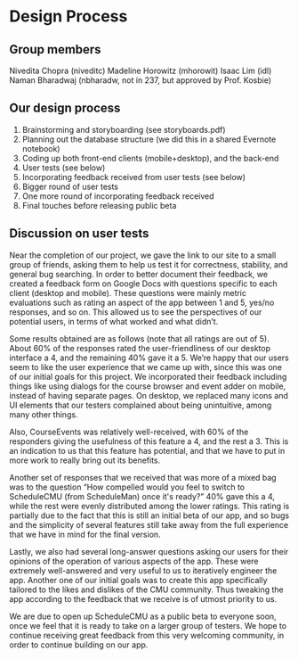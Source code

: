 Design Process
=============

Group members
--------------
Nivedita Chopra (niveditc)
Madeline Horowitz (mhorowit)
Isaac Lim (idl)
Naman Bharadwaj (nbharadw, not in 237, but approved by Prof. Kosbie)


Our design process
--------------
1) Brainstorming and storyboarding (see storyboards.pdf)
2) Planning out the database structure (we did this in a shared Evernote
   notebook)
3) Coding up both front-end clients (mobile+desktop), and the back-end
4) User tests (see below)
5) Incorporating feedback received from user tests (see below)
6) Bigger round of user tests
7) One more round of incorporating feedback received
8) Final touches before releasing public beta


Discussion on user tests
--------------
Near the completion of our project, we gave the link to our site to a small
group of friends, asking them to help us test it for correctness, stability,
and general bug searching. In order to better document their feedback, we
created a feedback form on Google Docs with questions specific to each client
(desktop and mobile). These questions were mainly metric evaluations such as
rating an aspect of the app between 1 and 5, yes/no responses, and so on. This
allowed us to see the perspectives of our potential users, in terms of what
worked and what didn’t.

Some results obtained are as follows (note that all ratings are out of 5).
About 60% of the responses rated the user-friendliness of our desktop interface
a 4, and the remaining 40% gave it a 5. We’re happy that our users seem to
like the user experience that we came up with, since this was one of our
initial goals for this project. We incorporated their feedback including things
like using dialogs for the course browser and event adder on mobile, instead
of having separate pages. On desktop, we replaced many icons and UI elements
that our testers complained about being unintuitive, among many other things.

Also, CourseEvents was relatively well-received, with 60% of the responders 
giving the usefulness of this feature a 4, and the rest a 3. This is an 
indication to us that this feature has potential, and that we have to put in
more work to really bring out its benefits.

Another set of responses that we received that was more of a mixed bag was to
the question “How compelled would you feel to switch to ScheduleCMU (from
ScheduleMan) once it's ready?” 40% gave this a 4, while the rest were evenly
distributed among the lower ratings. This rating is partially due to the fact
that this is still an initial beta of our app, and so bugs and the simplicity
of several features still take away from the full experience that we have in
mind for the final version.

Lastly, we also had several long-answer questions asking our users for their
opinions of the operation of various aspects of the app. These were extremely
well-answered and very useful to us to iteratively engineer the app. Another
one of our initial goals was to create this app specifically tailored to the
likes and dislikes of the CMU community. Thus tweaking the app according to
the feedback that we receive is of utmost priority to us.

We are due to open up ScheduleCMU as a public beta to everyone soon, once we
feel that it is ready to take on a larger group of testers. We hope to
continue receiving great feedback from this very welcoming community, in order
to continue building on our app.